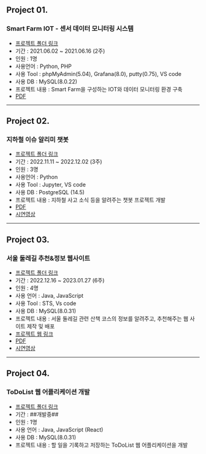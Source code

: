 ## Project 01.
### Smart Farm IOT - 센서 데이터 모니터링 시스템
- [프로젝트 폴더 링크](https://github.com/rkgh17/project/tree/main/project01)
- 기간 : 2021.06.02 ~ 2021.06.16 (2주)
- 인원 : 1명
- 사용언어 : Python, PHP
- 사용 Tool : phpMyAdmin(5.04), Grafana(8.0), putty(0.75), VS code
- 사용 DB : MySQL(8.0.22)
- 프로젝트 내용 : Smart Farm을 구성하는 IOT와 데이터 모니터링 환경 구축
- [PDF](https://github.com/rkgh17/project/blob/main/project01/Smart%20Farm%20-%20%EC%84%BC%EC%84%9C%20%EB%8D%B0%EC%9D%B4%ED%84%B0%20%EB%AA%A8%EB%8B%88%ED%84%B0%EB%A7%81%20%EC%8B%9C%EC%8A%A4%ED%85%9C.pdf)

---
## Project 02.
### 지하철 이슈 알리미 챗봇
- [프로젝트 폴더 링크](https://github.com/rkgh17/human-subway)
- 기간 : 2022.11.11 ~ 2022.12.02 (3주)
- 인원 : 3명
- 사용언어 : Python
- 사용 Tool : Jupyter, VS code
- 사용 DB : PostgreSQL (14.5)
- 프로젝트 내용 : 지하철 사고 소식 등을 알려주는 챗봇 프로젝트 개발
- [PDF](https://github.com/rkgh17/project/blob/main/project02/%EC%A7%80%ED%95%98%EC%B2%A0%20%EA%B5%90%ED%86%B5%20%EB%8F%84%EC%9A%B0%EB%AF%B8%20%EC%B1%97%EB%B4%87.pdf)
- [시연영상](https://www.youtube.com/watch?v=TVT5QuFyewY)

---
## Project 03.
### 서울 둘레길 추천&정보 웹사이트
- [프로젝트 폴더 링크](https://github.com/rkgh17/SeoulWalk)
- 기간 : 2022.12.16 ~ 2023.01.27 (6주)
- 인원 : 4명
- 사용 언어 : Java, JavaScript
- 사용 Tool : STS, Vs code
- 사용 DB : MySQL(8.0.31)
- 프로젝트 내용 : 서울 둘레길 관련 산책 코스의 정보를 알려주고, 추천해주는 웹 사이트 제작 및 배포
- [프로젝트 웹 링크](https://seoulwalk.kro.kr/main)
- [PDF](https://github.com/rkgh17/SeoulWalk/blob/hjh/SeoulWalk/pdf/Seoul%20Walk.pdf)
- [시연영상](https://www.youtube.com/watch?v=FQA0DWPVtXA)

---
## Project 04.
### ToDoList 웹 어플리케이션 개발
- [프로젝트 폴더 링크](https://github.com/rkgh17/ToDoList_Project)
- 기간 : ##개발중##
- 인원 : 1명
- 사용 언어 : Java, JavaScript (React)
- 사용 DB : MySQL(8.0.31)
- 프로젝트 내용 : 할 일을 기록하고 저장하는 ToDoList 웹 어플리케이션을 개발

